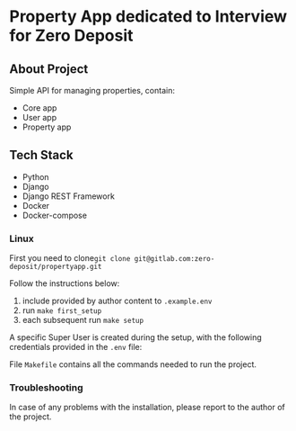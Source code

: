 # Property App dedicated to Interview for Zero Deposit

## About Project
Simple API for managing properties, contain:

* Core app
* User app
* Property app

## Tech Stack

* Python
* Django
* Django REST Framework
* Docker
* Docker-compose

### Linux 

First you need to clone`git clone git@gitlab.com:zero-deposit/propertyapp.git`

Follow the instructions below:

1. include provided by author content to `.example.env`
2. run `make first_setup`
3. each subsequent run `make setup`

A specific Super User is created during the setup, with the following credentials provided in the `.env` file:

File `Makefile` contains all the commands needed to run the project.

### Troubleshooting
In case of any problems with the installation, please report to the author of the project.

